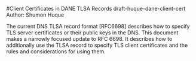 #Client Certificates in DANE TLSA Records 
draft-huque-dane-client-cert  
Author: Shumon Huque  

The current DNS TLSA record format [RFC6698] describes how to specify
TLS server certificates or their public keys in the DNS.  This
document makes a narrowly focused update to RFC 6698.  It describes
how to additionally use the TLSA record to specify TLS client
certificates and the rules and considerations for using them.

